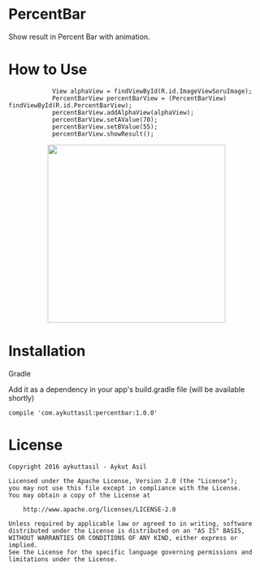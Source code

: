 # PercentBar 

Show result in Percent Bar with animation.

# How to Use

```
            View alphaView = findViewById(R.id.ImageViewSoruImage);
            PercentBarView percentBarView = (PercentBarView) findViewById(R.id.PercentBarView);
            percentBarView.addAlphaView(alphaView);
            percentBarView.setAValue(70);
            percentBarView.setBValue(55);
            percentBarView.showResult();
```

<p align="center">
  <img src="https://cloud.githubusercontent.com/assets/3179872/18619207/44e432da-7dff-11e6-8988-91d1faf4eed0.gif" width="350"/>
</p>


# Installation

Gradle

Add it as a dependency in your app's build.gradle file (will be available shortly)
```
compile 'com.aykuttasil:percentbar:1.0.0'
```


# License 

```
Copyright 2016 aykuttasil - Aykut Asil

Licensed under the Apache License, Version 2.0 (the "License");
you may not use this file except in compliance with the License.
You may obtain a copy of the License at

    http://www.apache.org/licenses/LICENSE-2.0

Unless required by applicable law or agreed to in writing, software
distributed under the License is distributed on an "AS IS" BASIS,
WITHOUT WARRANTIES OR CONDITIONS OF ANY KIND, either express or implied.
See the License for the specific language governing permissions and
limitations under the License.
```
